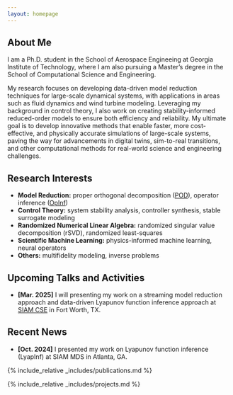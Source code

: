 ```yaml
---
layout: homepage
---
```


## About Me

I am a Ph.D. student in the School of Aerospace Engineeing at Georgia Institute of 
Technology, where I am also pursuing a Master’s degree in the School of
Computational Science and Engineering.

My research focuses on developing data-driven model reduction techniques for
large-scale dynamical systems, with applications in areas such as fluid
dynamics and wind turbine modeling. Leveraging my background in control theory,
I also work on creating stability-informed reduced-order models to ensure both
efficiency and reliability. My ultimate goal is to develop innovative methods
that enable faster, more cost-effective, and physically accurate simulations of
large-scale systems, paving the way for advancements in digital twins,
sim-to-real transitions, and other computational methods for real-world science and
engineering challenges.

## Research Interests

- **Model Reduction:** proper orthogonal decomposition ([POD](https://www.researchgate.net/profile/John-Lumley-3/publication/234151059_The_Proper_Orthogonal_Decomposition_in_the_Analysis_of_Turbulent_Flows/links/00b49527bed9568871000000/The-Proper-Orthogonal-Decomposition-in-the-Analysis-of-Turbulent-Flows.pdf)), operator inference ([OpInf](https://kiwi.oden.utexas.edu/research/operator-inference))
- **Control Theory:** system stability analysis, controller synthesis, stable surrogate modeling
- **Randomized Numerical Linear Algebra:** randomized singular value decomposition (rSVD), randomized least-squares
- **Scientific Machine Learning:** physics-informed machine learning, neural operators
- **Others:** multifidelity modeling, inverse problems

## Upcoming Talks and Activities

- **[Mar. 2025]** I will presenting my work on a streaming model reduction approach and data-driven Lyapunov function inference approach at [SIAM CSE](https://www.siam.org/conferences-events/siam-conferences/cse25/) in Fort Worth, TX.

## Recent News

- **[Oct. 2024]** I presented my work on Lyapunov function inference (LyapInf) at SIAM MDS in Atlanta, GA.

{% include_relative _includes/publications.md %}

{% include_relative _includes/projects.md %}

<!-- {% include_relative _includes/services.md %} -->
